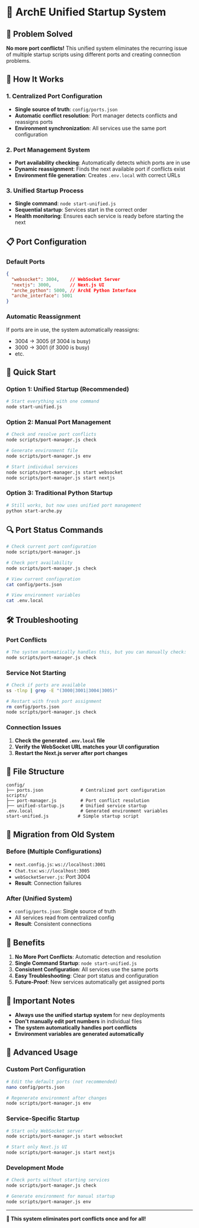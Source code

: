 # 🚀 ArchE Unified Startup System

## 🎯 Problem Solved

**No more port conflicts!** This unified system eliminates the recurring issue of multiple startup scripts using different ports and creating connection problems.

## 🔧 How It Works

### 1. Centralized Port Configuration
- **Single source of truth**: `config/ports.json`
- **Automatic conflict resolution**: Port manager detects conflicts and reassigns ports
- **Environment synchronization**: All services use the same port configuration

### 2. Port Management System
- **Port availability checking**: Automatically detects which ports are in use
- **Dynamic reassignment**: Finds the next available port if conflicts exist
- **Environment file generation**: Creates `.env.local` with correct URLs

### 3. Unified Startup Process
- **Single command**: `node start-unified.js`
- **Sequential startup**: Services start in the correct order
- **Health monitoring**: Ensures each service is ready before starting the next

## 📋 Port Configuration

### Default Ports
```json
{
  "websocket": 3004,    // WebSocket Server
  "nextjs": 3000,       // Next.js UI
  "arche_python": 5000, // ArchE Python Interface
  "arche_interface": 5001
}
```

### Automatic Reassignment
If ports are in use, the system automatically reassigns:
- 3004 → 3005 (if 3004 is busy)
- 3000 → 3001 (if 3000 is busy)
- etc.

## 🚀 Quick Start

### Option 1: Unified Startup (Recommended)
```bash
# Start everything with one command
node start-unified.js
```

### Option 2: Manual Port Management
```bash
# Check and resolve port conflicts
node scripts/port-manager.js check

# Generate environment file
node scripts/port-manager.js env

# Start individual services
node scripts/port-manager.js start websocket
node scripts/port-manager.js start nextjs
```

### Option 3: Traditional Python Startup
```bash
# Still works, but now uses unified port management
python start-arche.py
```

## 🔍 Port Status Commands

```bash
# Check current port configuration
node scripts/port-manager.js

# Check port availability
node scripts/port-manager.js check

# View current configuration
cat config/ports.json

# View environment variables
cat .env.local
```

## 🛠️ Troubleshooting

### Port Conflicts
```bash
# The system automatically handles this, but you can manually check:
node scripts/port-manager.js check
```

### Service Not Starting
```bash
# Check if ports are available
ss -tlnp | grep -E "(3000|3001|3004|3005)"

# Restart with fresh port assignment
rm config/ports.json
node scripts/port-manager.js check
```

### Connection Issues
1. **Check the generated `.env.local` file**
2. **Verify the WebSocket URL matches your UI configuration**
3. **Restart the Next.js server after port changes**

## 📁 File Structure

```
config/
├── ports.json              # Centralized port configuration
scripts/
├── port-manager.js         # Port conflict resolution
├── unified-startup.js      # Unified service startup
.env.local                  # Generated environment variables
start-unified.js           # Simple startup script
```

## 🔄 Migration from Old System

### Before (Multiple Configurations)
- `next.config.js`: `ws://localhost:3001`
- `Chat.tsx`: `ws://localhost:3005`
- `webSocketServer.js`: Port 3004
- **Result**: Connection failures

### After (Unified System)
- `config/ports.json`: Single source of truth
- All services read from centralized config
- **Result**: Consistent connections

## 🎉 Benefits

1. **No More Port Conflicts**: Automatic detection and resolution
2. **Single Command Startup**: `node start-unified.js`
3. **Consistent Configuration**: All services use the same ports
4. **Easy Troubleshooting**: Clear port status and configuration
5. **Future-Proof**: New services automatically get assigned ports

## 🚨 Important Notes

- **Always use the unified startup system** for new deployments
- **Don't manually edit port numbers** in individual files
- **The system automatically handles port conflicts**
- **Environment variables are generated automatically**

## 🔧 Advanced Usage

### Custom Port Configuration
```bash
# Edit the default ports (not recommended)
nano config/ports.json

# Regenerate environment after changes
node scripts/port-manager.js env
```

### Service-Specific Startup
```bash
# Start only WebSocket server
node scripts/port-manager.js start websocket

# Start only Next.js UI
node scripts/port-manager.js start nextjs
```

### Development Mode
```bash
# Check ports without starting services
node scripts/port-manager.js check

# Generate environment for manual startup
node scripts/port-manager.js env
```

---

**🎯 This system eliminates port conflicts once and for all!** 